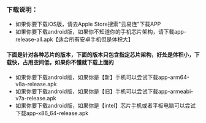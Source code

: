 ### 下载说明：  
  * 如果你要下载iOS版，请去Apple Store搜索"云易连"下载APP
  * 如果你要下载android版，如果你不知道你的手机芯片架构，请下载app-release-all.apk【适合所有安卓手机但是体积大】
#### 下面是针对各种芯片的版本，下面的版本只包含指定芯片架构，好处是体积小，下载快，占用空间低，如果你不懂就下载上面的
  * 如果你要下载android版，如果你是【新】手机可以尝试下载app-arm64-v8a-release.apk
  * 如果你要下载android版，如果你是【旧】手机可以尝试下载app-armeabi-v7a-release.apk
  * 如果你要下载android版，如果你是【intel】芯片手机或者平板电脑可以尝试下载app-x86_64-release.apk



